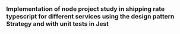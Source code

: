 ### Implementation of node project study in shipping rate typescript for different services using the design pattern Strategy and with unit tests in Jest
